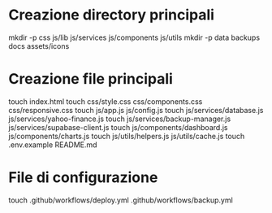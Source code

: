 # Creazione directory principali
mkdir -p css js/lib js/services js/components js/utils
mkdir -p data backups docs assets/icons

# Creazione file principali
touch index.html
touch css/style.css css/components.css css/responsive.css
touch js/app.js js/config.js
touch js/services/database.js js/services/yahoo-finance.js
touch js/services/backup-manager.js js/services/supabase-client.js
touch js/components/dashboard.js js/components/charts.js
touch js/utils/helpers.js js/utils/cache.js
touch .env.example README.md

# File di configurazione
touch .github/workflows/deploy.yml .github/workflows/backup.yml
